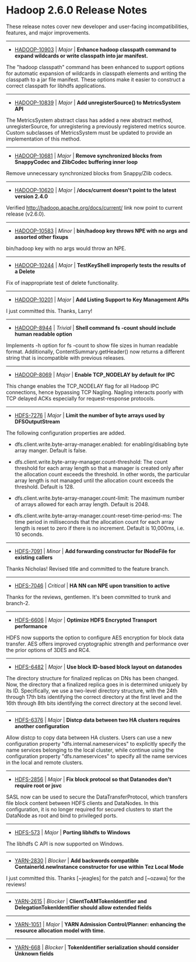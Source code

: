 # Hadoop  2.6.0 Release Notes

These release notes cover new developer and user-facing incompatibilities, features, and major improvements.

---

* [HADOOP-10903](https://issues.apache.org/jira/browse/HADOOP-10903) | *Major* | **Enhance hadoop classpath command to expand wildcards or write classpath into jar manifest.**

The "hadoop classpath" command has been enhanced to support options for automatic expansion of wildcards in classpath elements and writing the classpath to a jar file manifest.  These options make it easier to construct a correct classpath for libhdfs applications.

---

* [HADOOP-10839](https://issues.apache.org/jira/browse/HADOOP-10839) | *Major* | **Add unregisterSource() to MetricsSystem API**

The MetricsSystem abstract class has added a new abstract method, unregisterSource, for unregistering a previously registered metrics source.  Custom subclasses of MetricsSystem must be updated to provide an implementation of this method.

---

* [HADOOP-10681](https://issues.apache.org/jira/browse/HADOOP-10681) | *Major* | **Remove synchronized blocks from SnappyCodec and ZlibCodec buffering inner loop**

Remove unnecessary synchronized blocks from Snappy/Zlib codecs.

---

* [HADOOP-10620](https://issues.apache.org/jira/browse/HADOOP-10620) | *Major* | **/docs/current doesn't point to the latest version 2.4.0**

Verified http://hadoop.apache.org/docs/current/ link now point to current release (v2.6.0).

---

* [HADOOP-10583](https://issues.apache.org/jira/browse/HADOOP-10583) | *Minor* | **bin/hadoop key throws NPE with no args and assorted other fixups**

bin/hadoop key
with no args would throw an NPE.

---

* [HADOOP-10244](https://issues.apache.org/jira/browse/HADOOP-10244) | *Major* | **TestKeyShell improperly tests the results of a Delete**

Fix of inappropriate test of delete functionality.

---

* [HADOOP-10201](https://issues.apache.org/jira/browse/HADOOP-10201) | *Major* | **Add Listing Support to Key Management APIs**

I just committed this. Thanks, Larry!

---

* [HADOOP-8944](https://issues.apache.org/jira/browse/HADOOP-8944) | *Trivial* | **Shell command fs -count should include human readable option**

Implements -h option for fs -count to show file sizes in human readable format. Additionally, ContentSummary.getHeader() now returns a different string that is incompatible with previous releases.

---

* [HADOOP-8069](https://issues.apache.org/jira/browse/HADOOP-8069) | *Major* | **Enable TCP\_NODELAY by default for IPC**

This change enables the TCP\_NODELAY flag for all Hadoop IPC connections, hence bypassing TCP Nagling. Nagling interacts poorly with TCP delayed ACKs especially for request-response protocols.

---

* [HDFS-7276](https://issues.apache.org/jira/browse/HDFS-7276) | *Major* | **Limit the number of byte arrays used by DFSOutputStream**

The following configuration properties are added.

- dfs.client.write.byte-array-manager.enabled:
for enabling/disabling byte array manger.  Default is false.

- dfs.client.write.byte-array-manager.count-threshold:
The count threshold for each array length so that a manager is created only after the allocation count exceeds the threshold.  In other words, the particular array length is not managed until the allocation count exceeds the threshold.  Default is 128.

- dfs.client.write.byte-array-manager.count-limit:
The maximum number of arrays allowed for each array length.  Default is 2048.

- dfs.client.write.byte-array-manager.count-reset-time-period-ms:
The time period in milliseconds that the allocation count for each array length is reset to zero if there is no increment.  Default is 10,000ms, i.e. 10 seconds.

---

* [HDFS-7091](https://issues.apache.org/jira/browse/HDFS-7091) | *Minor* | **Add forwarding constructor for INodeFile for existing callers**

Thanks Nicholas! Revised title and committed to the feature branch.

---

* [HDFS-7046](https://issues.apache.org/jira/browse/HDFS-7046) | *Critical* | **HA NN can NPE upon transition to active**

Thanks for the reviews, gentlemen. It's been committed to trunk and branch-2.

---

* [HDFS-6606](https://issues.apache.org/jira/browse/HDFS-6606) | *Major* | **Optimize HDFS Encrypted Transport performance**

HDFS now supports the option to configure AES encryption for block data transfer.  AES offers improved cryptographic strength and performance over the prior options of 3DES and RC4.

---

* [HDFS-6482](https://issues.apache.org/jira/browse/HDFS-6482) | *Major* | **Use block ID-based block layout on datanodes**

The directory structure for finalized replicas on DNs has been changed. Now, the directory that a finalized replica goes in is determined uniquely by its ID. Specifically, we use a two-level directory structure, with the 24th through 17th bits identifying the correct directory at the first level and the 16th through 8th bits identifying the correct directory at the second level.

---

* [HDFS-6376](https://issues.apache.org/jira/browse/HDFS-6376) | *Major* | **Distcp data between two HA clusters requires another configuration**

Allow distcp to copy data between HA clusters. Users can use a new configuration property "dfs.internal.nameservices" to explicitly specify the name services belonging to the local cluster, while continue using the configuration property "dfs.nameservices" to specify all the name services in the local and remote clusters.

---

* [HDFS-2856](https://issues.apache.org/jira/browse/HDFS-2856) | *Major* | **Fix block protocol so that Datanodes don't require root or jsvc**

SASL now can be used to secure the DataTransferProtocol, which transfers file block content between HDFS clients and DataNodes.  In this configuration, it is no longer required for secured clusters to start the DataNode as root and bind to privileged ports.

---

* [HDFS-573](https://issues.apache.org/jira/browse/HDFS-573) | *Major* | **Porting libhdfs to Windows**

The libhdfs C API is now supported on Windows.

---

* [YARN-2830](https://issues.apache.org/jira/browse/YARN-2830) | *Blocker* | **Add backwords compatible ContainerId.newInstance constructor for use within Tez Local Mode**

I just committed this. Thanks [~jeagles] for the patch and [~ozawa] for the reviews!

---

* [YARN-2615](https://issues.apache.org/jira/browse/YARN-2615) | *Blocker* | **ClientToAMTokenIdentifier and DelegationTokenIdentifier should allow extended fields**
---

* [YARN-1051](https://issues.apache.org/jira/browse/YARN-1051) | *Major* | **YARN Admission Control/Planner: enhancing the resource allocation model with time.**
---

* [YARN-668](https://issues.apache.org/jira/browse/YARN-668) | *Blocker* | **TokenIdentifier serialization should consider Unknown fields**


